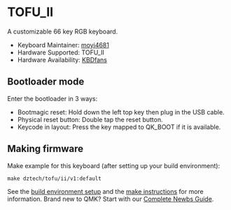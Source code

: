 # TOFU_II
A customizable 66 key RGB keyboard.

* Keyboard Maintainer: [moyi4681](https://github.com/moyi4681)
* Hardware Supported: TOFU_II
* Hardware Availability: [KBDfans](https://kbdfans.com/)

## Bootloader mode

Enter the bootloader in 3 ways:

* Bootmagic reset: Hold down the left top key then plug in the USB cable.
* Physical reset button: Double tap the reset button.
* Keycode in layout: Press the key mapped to QK_BOOT if it is available.

## Making firmware

Make example for this keyboard (after setting up your build environment):

    make dztech/tofu/ii/v1:default

See the [build environment setup](https://docs.qmk.fm/#/getting_started_build_tools) and the [make instructions](https://docs.qmk.fm/#/getting_started_make_guide) for more information. Brand new to QMK? Start with our [Complete Newbs Guide](https://docs.qmk.fm/#/newbs).

